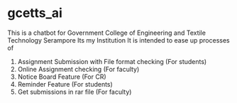 # gcetts_ai
This is a chatbot for Government College of Engineering and Textile Technology Serampore
Its my Institution
It is intended to ease up processes of 
1. Assignment Submission with File format checking (For students)
2. Online Assignment checking (For faculty)
3. Notice Board Feature (For CR)
4. Reminder Feature (For students)
5. Get submissions in rar file (For faculty)
